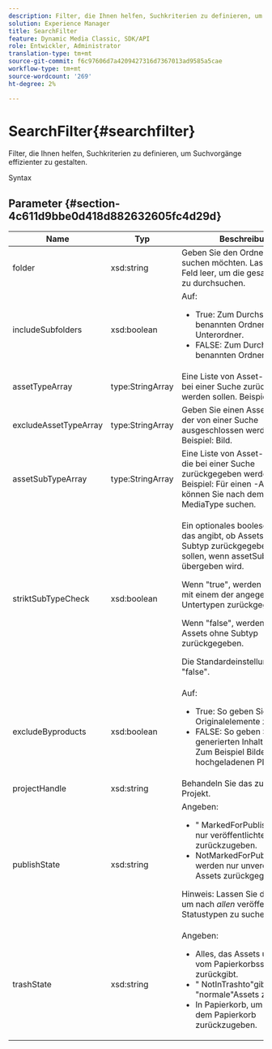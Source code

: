 ```yaml
---
description: Filter, die Ihnen helfen, Suchkriterien zu definieren, um Suchvorgänge effizienter zu gestalten.
solution: Experience Manager
title: SearchFilter
feature: Dynamic Media Classic, SDK/API
role: Entwickler, Administrator
translation-type: tm+mt
source-git-commit: f6c97606d7a4209427316d7367013ad9585a5cae
workflow-type: tm+mt
source-wordcount: '269'
ht-degree: 2%

---
```



# SearchFilter{#searchfilter}

Filter, die Ihnen helfen, Suchkriterien zu definieren, um Suchvorgänge effizienter zu gestalten.

Syntax

## Parameter {#section-4c611d9bbe0d418d882632605fc4d29d}

<table id="table_57CEE262A33A4E898C6AFB30C93FD874"> 
 <thead> 
  <tr> 
   <th colname="col1" class="entry"> Name </th> 
   <th colname="col2" class="entry"> Typ </th> 
   <th colname="col3" class="entry"> Beschreibung </th> 
  </tr> 
 </thead>
 <tbody> 
  <tr> 
   <td colname="col1"> <span class="codeph"> <span class="varname"> folder</span> </span> </td> 
   <td colname="col2"> <span class="codeph"> xsd:string</span> </td> 
   <td colname="col3"> Geben Sie den Ordner an, den Sie suchen möchten. Lassen Sie das Feld leer, um die gesamte Firma zu durchsuchen. </td> 
  </tr> 
  <tr> 
   <td colname="col1"> <span class="codeph"> <span class="varname"> includeSubfolders</span> </span> </td> 
   <td colname="col2"> <span class="codeph"> xsd:boolean</span> </td> 
   <td colname="col3">Auf: 
    <ul id="ul_BD8686943BD14D05A21C00192D4D70D3"> 
     <li id="li_B6A6DE5AAEFF4A80A8413B4785A88222"><span class="codeph"> True</span>: Zum Durchsuchen des benannten Ordners und aller Unterordner. </li> 
     <li id="li_10A581F98B4847ED8EBE4AECC3AD70A8"><span class="codeph"> FALSE</span>: Zum Durchsuchen des benannten Ordners. </li> 
    </ul> </td> 
  </tr> 
  <tr> 
   <td colname="col1"> <span class="codeph"> <span class="varname"> assetTypeArray</span> </span> </td> 
   <td colname="col2"> <span class="codeph"> type:StringArray</span> </td> 
   <td colname="col3">Eine Liste von Asset-Typen, die bei einer Suche zurückgegeben werden sollen. Beispiel: <span class="codeph"> image</span>. </td> 
  </tr> 
  <tr> 
   <td colname="col1"> <span class="codeph"> <span class="varname"> excludeAssetTypeArray</span> </span> </td> 
   <td colname="col2"> <span class="codeph"> type:StringArray</span> </td> 
   <td colname="col3"> Geben Sie einen Asset-Typ an, der von einer Suche ausgeschlossen werden soll. Beispiel: Bild. </td> 
  </tr> 
  <tr> 
   <td colname="col1"> <span class="codeph"> <span class="varname"> assetSubTypeArray</span> </span> </td> 
   <td colname="col2"> <span class="codeph"> type:StringArray</span> </td> 
   <td colname="col3">Eine Liste von Asset-Untertypen, die bei einer Suche zurückgegeben werden sollen. Beispiel: Für einen <span class="codeph">-AssetSet</span> können Sie nach dem Untertyp <span class="codeph"> MediaType</span> suchen. </td> 
  </tr> 
  <tr> 
   <td colname="col1"><span class="codeph"><span class="varname"> striktSubTypeCheck</span></span> </td> 
   <td colname="col2"><span class="codeph"> xsd:boolean</span> </td> 
   <td colname="col3"> <p>Ein optionales boolesches Flag, das angibt, ob Assets ohne Subtyp zurückgegeben werden sollen, wenn <span class="codeph"> assetSubTypeArray</span> übergeben wird. </p> <p>Wenn "true", werden nur Assets mit einem der angegebenen Untertypen zurückgegeben. </p> <p>Wenn "false", werden auch Assets ohne Subtyp zurückgegeben. </p> <p>Die Standardeinstellung ist "false". </p> </td> 
  </tr> 
  <tr> 
   <td colname="col1"> <span class="codeph"> <span class="varname"> excludeByproducts</span> </span> </td> 
   <td colname="col2"> <span class="codeph"> xsd:boolean</span> </td> 
   <td colname="col3">Auf: 
    <ul id="ul_8C164A5D9F0F43968C86A67FA6884F35"> 
     <li id="li_D8009688FF2C439D98D6C1052C1A6CBE"><span class="codeph"> True</span>: So geben Sie nur Originalelemente zurück. </li> 
     <li id="li_4970226BF0FF42388CAE4415FB63AF16"><span class="codeph"> FALSE</span>: So geben Sie generierten Inhalt zurück. Zum Beispiel Bilder aus einer hochgeladenen PDF. </li> 
    </ul> </td> 
  </tr> 
  <tr> 
   <td colname="col1"> <span class="codeph"> <span class="varname"> projectHandle</span> </span> </td> 
   <td colname="col2"> <span class="codeph"> xsd:string</span> </td> 
   <td colname="col3"> Behandeln Sie das zu suchende Projekt. </td> 
  </tr> 
  <tr> 
   <td colname="col1"> <span class="codeph"> <span class="varname"> publishState</span> </span> </td> 
   <td colname="col2"> <span class="codeph"> xsd:string</span> </td> 
   <td colname="col3">Angeben: 
    <ul id="ul_96FFEE28F7624C1FB0356776B4C7CD53"> 
     <li id="li_DCB07288E5F44E05A4D83D3F34B0E08E"><span class="codeph"> "</span> MarkedForPublishing", um nur veröffentlichte Assets zurückzugeben. </li> 
     <li id="li_9A9A852248DB490DB958AE986DF02672"><span class="codeph"> </span> NotMarkedForPublishingDamit werden nur unveröffentlichte Assets zurückgegeben. </li> 
    </ul> <p>Hinweis: Lassen Sie das Feld leer, um nach <i>allen</i> veröffentlichten Statustypen zu suchen. </p> </td> 
  </tr> 
  <tr> 
   <td colname="col1"> <span class="codeph"> <span class="varname"> trashState</span> </span> </td> 
   <td colname="col2"> <span class="codeph"> xsd:string</span> </td> 
   <td colname="col3">Angeben: 
    <ul id="ul_D31B903FA8DA4CFFABAFABA3D8DA91EC"> 
     <li id="li_E4386C8260E64F0BAFE5BA57FF788E48"><span class="codeph"> Alles, </span> das Assets unabhängig vom Papierkorbsstatus zurückgibt. </li> 
     <li id="li_0B8933FE18C643828075EC8CE8C0223C"><span class="codeph"> "</span> NotInTrashto"gibt "normale"Assets zurück. </li> 
     <li id="li_A1F46A0762FA4D4BA9F7247338238DC6"><span class="codeph"> In</span> Papierkorb, um Assets aus dem Papierkorb zurückzugeben. </li> 
    </ul> </td> 
  </tr> 
 </tbody> 
</table>

